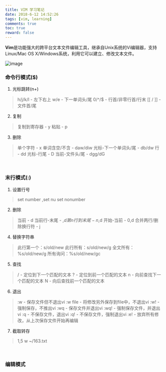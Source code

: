 ```yaml
---
title: VIM 学习笔记
date: 2018-6-12 14:52:26
tags: [vim, learning]
comments: true
toc: true
reward: false
---
```


**Vim**是功能强大的跨平台文本文件编辑工具，继承自Unix系统的Vi编辑器，支持Linux/Mac OS X/Windows系统，利用它可以建立、修改文本文件。
<!--more-->
![image](http://images2015.cnblogs.com/blog/175824/201611/175824-20161123224659425-328736487.png)

### 命令行模式($)
1. 光标跳转(n+)
> h/j/k/l - 左下右上 
> w/e - 下一单词头/尾 
> 0/^/$ - 行首/非零行首/行末
> [[ / ]] - 文件首/尾
2. 复制
> 复制到寄存器 - y  粘贴 - p
3. 删除
> 单个字符 - x 
> 单词含空/不含 - daw/diw
> 光标-下一个单词头/尾 - db/dw
> 行 - dd 
> 光标-行尾 - D 
> 当前-文件头/尾 - dgg/dG

&nbsp;
### 末行模式(:)
1. 设置行号
> set number ,set nu
> set nonumber
2. 删除
> 当前 - d
> 当前行-末尾 - ,$d  
> 第n行到末尾 - n,$d 
> 开始-当前 - 0,d
> 合并两行/删除换行符 - j
4. 替换字符串  
> 此行第一个：s/old/new 
> 此行所有：s/old/new/g 
> 全文所有：%s/old/new/g 
> 所有询问：%s/old/new/gc
5. 查找  
> / - 定位到下一个匹配的文本 
> ? - 定位到前一个匹配的文本 
> n - 向前查找下一个匹配的文本 
> N - 向后查找前一个匹配的文本
6. 退出
> :w - 保存文件但不退出vi 
> :w file - 将修改另外保存到file中，不退出vi 
> :w! - 强制保存，不推出vi 
> :wq - 保存文件并退出vi 
> :wq! - 强制保存文件，并退出vi 
> :q - 不保存文件，退出vi 
> :q! - 不保存文件，强制退出vi 
> :e! - 放弃所有修改，从上次保存文件开始再编辑
7. 截取转存
> 1,5 w ~/163.txt 

&nbsp;
### 编辑模式